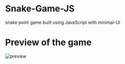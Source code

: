 # Snake-Game-JS
snake point game built using JavaScript with minimal-UI


# Preview of the game
![preview](https://user-images.githubusercontent.com/92102503/231219433-18f8d6af-a290-493e-9d88-f5882f2506bc.gif)
